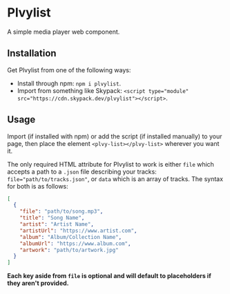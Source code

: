 # Plvylist

A simple media player web component.

## Installation

Get Plvylist from one of the following ways:

- Install through npm: `npm i plvylist`.
- Import from something like Skypack: `<script type="module" src="https://cdn.skypack.dev/plvylist"></script>`.

## Usage

Import (if installed with npm) or add the script (if installed manually) to your page, then place the element `<plvy-list></plvy-list>` wherever you want it.

The only required HTML attribute for Plvylist to work is either `file` which accepts a path to a `.json` file describing your tracks: `file="path/to/tracks.json"`, or `data` which is an array of tracks. The syntax for both is as follows:

```json
[
  {
    "file": "path/to/song.mp3",
    "title": "Song Name",
    "artist": "Artist Name",
    "artistUrl": "https://www.artist.com",
    "album": "Album/Collection Name",
    "albumUrl": "https://www.album.com",
    "artwork": "path/to/artwork.jpg"
  }
]
```

**Each key aside from `file` is optional and will default to placeholders if they aren't provided.**
